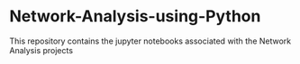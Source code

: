 # Network-Analysis-using-Python
This repository contains the jupyter notebooks associated with the Network Analysis projects
